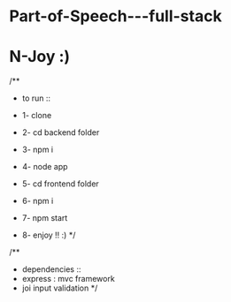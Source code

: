 # Part-of-Speech---full-stack
# N-Joy :)

/**
 * to run ::

 * 1- clone

 * 2- cd backend folder
 * 3- npm i
 * 4- node app

 * 5- cd frontend folder
 * 6- npm i
 * 7- npm start

 * 8- enjoy !! :)
 */

 /**
 * dependencies ::
 * express : mvc framework
 * joi input validation
 */



